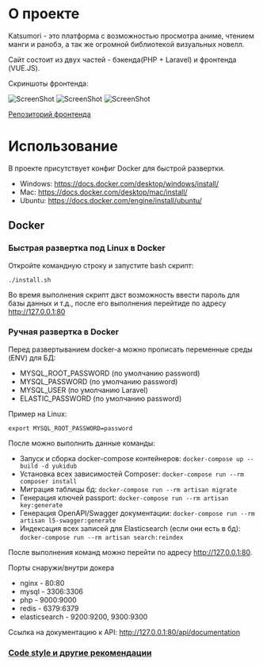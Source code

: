 # О проекте
Katsumori - это платформа с возможностью просмотра аниме, чтением манги и ранобэ, а так же огромной библиотекой визуальных новелл.

Сайт состоит из двух частей - бэкенда(PHP + Laravel) и фронтенда (VUE.JS).

Скриншоты фронтенда:

![ScreenShot](https://i.ibb.co/7r1XFPC/image-2021-12-05-21-30-45.png)
![ScreenShot](https://i.ibb.co/D1HvJvP/image-2021-12-05-21-37-17.png)
![ScreenShot](https://i.ibb.co/zSQJRYq/image-2021-12-05-22-58-02.png)

[Репозиторий фронтенда](https://github.com/katsumorifun/katsumori-frontend)
# Использование

В проекте присутствует конфиг Docker для быстрой развертки.
- Windows: https://docs.docker.com/desktop/windows/install/
- Mac: https://docs.docker.com/desktop/mac/install/
- Ubuntu: https://docs.docker.com/engine/install/ubuntu/

## Docker

### Быстрая развертка под Linux в Docker

Откройте командную строку и запустите bash скрипт:
```
./install.sh
```

Во время выполнения скрипт даст возможность ввести пароль для базы данных и т.д., после его выполнения перейтиде по адресу 
http://127.0.0.1:80

### Ручная развертка  в Docker

Перед развертыванием docker-а можно прописать переменные среды (ENV) для БД: 
- MYSQL_ROOT_PASSWORD (по умолчанию password)
- MYSQL_PASSWORD (по умолчанию password)
- MYSQL_USER (по умолчанию Laravel)
- ELASTIC_PASSWORD (по умолчанию password)

Пример на Linux:
````
export MYSQL_ROOT_PASSWORD=password
````

После можно выполнить данные команды:
- Запуск и сборка docker-compose контейнеров: ````docker-compose up --build -d yukidub````
- Установка всех зависимостей Composer: ````docker-compose run --rm composer install````
- Миграция таблицы бд: ````docker-compose run --rm artisan migrate````
- Генерация ключей passport: ````docker-compose run --rm artisan key:generate````
- Генерация OpenAPI/Swagger документации: ````docker-compose run --rm artisan l5-swagger:generate````
- Индексация всех записей для Elasticsearch (если они есть в бд): ````docker-compose run --rm artisan search:reindex````


После выполнения команд можно перейти по адресу http://127.0.0.1:80.

Порты снаружи/внутри докера
- nginx - 80:80
- mysql - 3306:3306
- php - 9000:9000
- redis - 6379:6379
- elasticsearch - 9200:9200, 9300:9300

Ссылка на документацию к API: http://127.0.0.1:80/api/documentation

### [Code style и другие рекомендации](https://github.com/YukiDub/php-conventions)